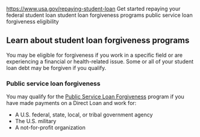 

https://www.usa.gov/repaying-student-loan
Get started repaying your federal student loan
student loan forgiveness programs
public service loan forgiveness eligibility

**Learn about student loan forgiveness programs**
-------------------------------------------------

You may be eligible for forgiveness if you work in a specific field or are experiencing a financial or health-related issue. Some or all of your student loan debt may be forgiven if you qualify.

### **Public service loan forgiveness**

You may qualify for the
[Public Service Loan Forgiveness](https://studentaid.gov/manage-loans/forgiveness-cancellation/public-service)
program if you have made payments on a Direct Loan and work for:

* A U.S. federal, state, local, or tribal government agency
* The U.S. military
* A not-for-profit organization
